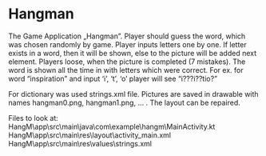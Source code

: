 # Hangman
The Game Application „Hangman”. 
Player should guess the word, which was chosen randomly by game.
Player inputs letters one by one. 
If letter exists in a word, then it will be shown, else to the picture will be added next element. 
Players loose, when the picture is completed (7 mistakes).
The word is shown all the time in with letters which were correct. 
For ex. for word “inspiration” and input ‘i’, ‘t’, ‘o’ player will see “i???i??tio?”

For dictionary was used strings.xml file.
Pictures are saved in drawable with names hangman0.png, hangman1.png, … . 
The layout can be repaired.

Files to look at:
HangM\app\src\main\java\com\example\hangm\MainActivity.kt
HangM\app\src\main\res\layout\activity_main.xml
HangM\app\src\main\res\values\strings.xml
